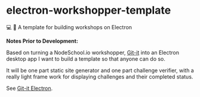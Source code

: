 # electron-workshopper-template
:computer: :microscope: A template for building workshops on Electron 

**Notes Prior to Development:**

Based on turning a NodeSchool.io workshopper, [Git-it](https://github.com/jlord/git-it) into an Electron desktop app I want to build a template so that anyone can do so. 

It will be one part static site generator and one part challenge verifier, with a really light frame work for displaying challenges and their completed status. 

See [Git-it Electron](https://github.com/jlord/git-it-electron).
